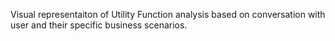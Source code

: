 Visual representaiton of Utility Function analysis based on conversation with user and their specific business scenarios.
